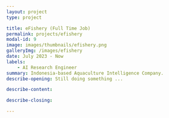 ```yaml
---
layout: project
type: project

title: eFishery (Full Time Job)
permalink: projects/efishery
modal-id: 9
image: images/thumbnails/efishery.png
galleryImg: /images/efishery
date: July 2023 - Now
labels:
    - AI Research Engineer
summary: Indonesia-based Aquaculture Intelligence Company.
describe-opening: Still doing something ...

describe-content:

describe-closing: 

---
```

